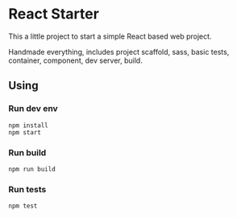 # React Starter

This a little project to start a simple React based web project.

Handmade everything, includes project scaffold, sass, basic tests, container, component, dev server, build. 


## Using

### Run dev env
```
npm install
npm start
```

### Run build
```
npm run build
```

### Run tests
```
npm test
```